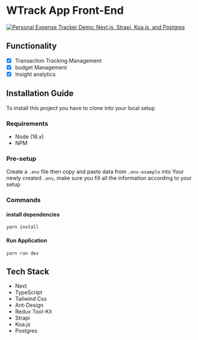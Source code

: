 # WTrack App Front-End

[![Personal Expense Tracker Demo: Next.js, Strapi, Koa.js, and Postgres](https://img.youtube.com/vi/StTqXEQ2l-Y/0.jpg)](https://www.youtube.com/watch?v=YS_ghUMM_hY "Personal Expense Tracker Demo: Next.js, Strapi, Koa.js, and Postgres")

## Functionality

- [x] Transaction Tracking Management
- [x] budget Management
- [x] Insight analytics

## Installation Guide

To install this project you have to clone into your local setup

### Requirements

- Node (16.x)
- NPM

### Pre-setup

Create a `.env` file then copy and paste data from `.env-example` into Your newly created `.env`,
make sure you fill all the information according to your setup

### Commands

#### install dependencies

```shell
yarn install
```

#### Run Application

```shell
yarn run dev
```

## Tech Stack

- Next
- TypeScript
- Tailwind Css
- Ant-Design
- Redux Tool-Kit
- Strapi
- Koa.js
- Postgres
